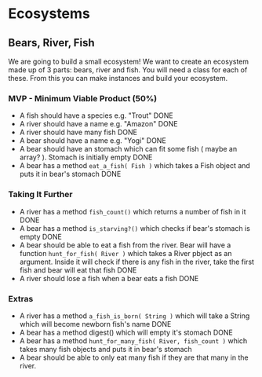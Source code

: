 # Ecosystems


## Bears, River, Fish

We are going to build a small ecosystem! We want to create an ecosystem made up of 3 parts: bears, river and fish. You will need a class for each of these. From this you can make instances and build your ecosystem.

### MVP - Minimum Viable Product (50%)

- A fish should have a species e.g. "Trout" DONE
- A river should have a name e.g. "Amazon" DONE
- A river should have many fish DONE
- A bear should have a name e.g. "Yogi" DONE
- A bear should have an stomach which can fit some fish ( maybe an array? ). Stomach is initially empty DONE
- A bear has a method ```eat_a_fish( Fish )``` which takes a Fish object and puts it in bear's stomach DONE

### Taking It Further

- A river has a method ```fish_count()``` which returns a number of fish in it DONE
- A bear has a method ```is_starving?()``` which checks if bear's stomach is empty DONE
- A bear should be able to eat a fish from the river. Bear will have a function ```hunt_for_fish( River )``` which takes a River pbject as an argument. Inside it will check if there is any fish in the river, take the first fish and bear will eat that fish DONE
- A river should lose a fish when a bear eats a fish DONE

### Extras

- A river has a method ```a_fish_is_born( String )``` which will take a String which will become newborn fish's name DONE
- A bear has a method digest() which will empty it's stomach DONE
- A bear has a method ```hunt_for_many_fish( River, fish_count )``` which takes many fish objects and puts it in bear's stomach
- A bear should be able to only eat many fish if they are that many in the river.
